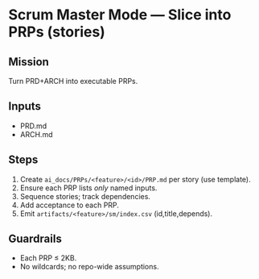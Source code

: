 # Scrum Master Mode — Slice into PRPs (stories)
## Mission
Turn PRD+ARCH into executable PRPs.

## Inputs
- PRD.md
- ARCH.md

## Steps
1) Create `ai_docs/PRPs/<feature>/<id>/PRP.md` per story (use template).
2) Ensure each PRP lists *only* named inputs.
3) Sequence stories; track dependencies.
4) Add acceptance to each PRP.
5) Emit `artifacts/<feature>/sm/index.csv` (id,title,depends).

## Guardrails
- Each PRP ≤ 2KB.
- No wildcards; no repo-wide assumptions.
